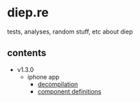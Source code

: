# diep.re
tests, analyses, random stuff, etc about diep

## contents
- v1.3.0
  - iphone app
    - [decompilation](v1.3.0/iphone/decompilation)
    - [component definitions](v1.3.0/iphone/component_definitions)

